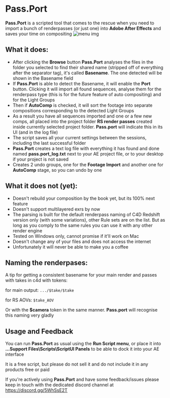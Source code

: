 # Pass.Port
**Pass.Port** is a scripted tool that comes to the rescue when you need to import a bunch of renderpasses (or just one) into **Adobe After Effects** and saves your time on compositing
![menu img](https://i.imgur.com/zzlOsnc.png "Pass.Port interface")

 ## What it does:
* After clicking the **Browse** button **Pass.Port** analyses the files in the folder you selected to find their shared name (stripped off of everything after the separator tag), it's called **Basename**. The one detected will be shown in the Basename field
* If **Pass.Port** is able to detect the Basename, it will enable the **Port** button. Clicking it will import all found sequences, analyse them for the renderpass type (this is for the future feature of auto compositing) and for the Light Groups
* Then if **AutoComp** is checked, it will sort the footage into separate compositions corresponding to the detected Light Groups
* As a result you have all sequences imported and one or a few new comps, all placed into the project folder **RS render passes** created inside currently selected project folder. **Pass.port** will indicate this in its UI (and in the log file)
* The script saves all your current settings between the sessions, including the last successful folder
* **Pass.Port** creates a text log file with everything it has found and done named **pass.port_log.txt** next to your AE project file, or to your desktop if your project is not saved
* Creates 2 undo groups, one for the **Footage Import** and another one for **AutoComp** stage, so you can undo by one

## What it does not (yet):
* Doesn't rebuild your composition by the book yet, but its 100% next feature
* Doesn't support multilayered exrs by now
* The parsing is built for the default renderpass naming of C4D Redshift version only (with some variations), other Rule sets are on the list. But as long as you comply to the same rules you can use it with any other render engine
* Tested on Windows only, cannot promise if it'll work on Mac
* Doesn't change any of your files and does not access the internet
* Unfortunately it will never be able to make you a coffee

## Naming the renderpases:
A tip for getting a consistent basename for your main render and passes with takes in c4d with tokens:

for main output: `.../$take/$take`

for RS AOVs: `$take_AOV`

Or with the **$camera** token in the same manner. **Pass.port** will recognise this naming very gladly

## Usage and Feedback
You can run **Pass.Port** as usual using the **Run Script menu**, or place it into **...Support Files\Scripts\ScriptUI Panels** to be able to dock it into your AE interface

It is a free script, but please do not sell it and do not include it in any products free or paid

If you're actively using **Pass.Port** and have some feedback/issues please keep in touch with the dedicated discord channel at https://discord.gg/5WhSsE2T
